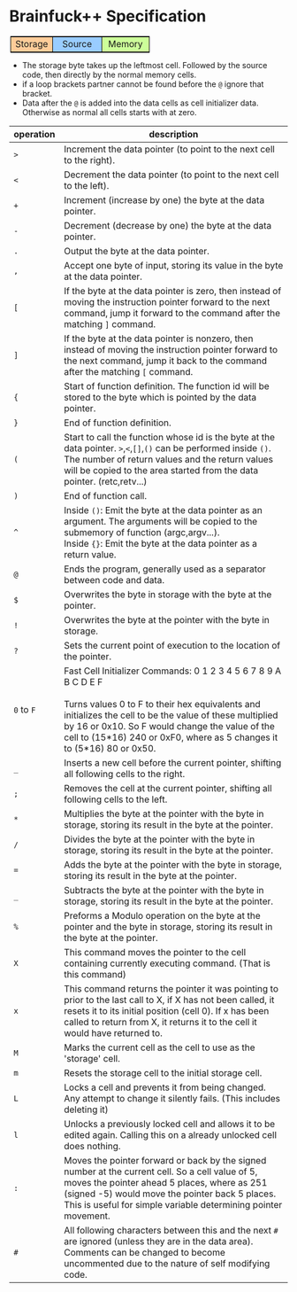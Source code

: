 # Brainfuck++ Specification

<table style="border: 1px solid black; margin: 2px 2px 2px 2px; width: 50%" cellspacing="0" cellpadding="4">
<tbody><tr>
<td style="width: 10%; text-align: center; background: #FFCC99">Storage
</td>
<td style="border-left: 1px solid black; width: 50%; text-align: center; background: #99CCFF">Source
</td>
<td style="border-left: 1px solid black; width: 40%; text-align: center; background: #CCFF99">Memory
</td></tr></tbody></table>

* The storage byte takes up the leftmost cell. Followed by the source code, then directly by the normal memory cells.
* if a loop brackets partner cannot be found before the `@` ignore that bracket.
* Data after the `@` is added into the data cells as cell initializer data. Otherwise as normal all cells starts with at zero. 
 
| operation | description |
| --------- | ----------- |
|`>`|Increment the data pointer (to point to the next cell to the right).|
|`<`|Decrement the data pointer (to point to the next cell to the left).|
|`+`|Increment (increase by one) the byte at the data pointer.|
|`-`|Decrement (decrease by one) the byte at the data pointer.|
|`.`|Output the byte at the data pointer.|
|`,`|Accept one byte of input, storing its value in the byte at the data pointer.|                                
|`[`|If the byte at the data pointer is zero, then instead of moving the instruction pointer forward to the next command, jump it forward to the command after the matching `]` command.
|`]`|If the byte at the data pointer is nonzero, then instead of moving the instruction pointer forward to the next command, jump it back to the command after the matching `[` command.|
|`{`|Start of function definition. The function id will be stored to the byte which is pointed by the data pointer.|
|`}`|End of function definition.|
|`(`|Start to call the function whose id is the byte at the data pointer. `>`,`<`,`[]`,`()` can be performed inside `()`. The number of return values and the return values will be copied to the area started from the data pointer. (retc,retv...)|
|`)`|End of function call.|
|`^`|Inside `()`: Emit the byte at the data pointer as an argument. The arguments will be copied to the submemory of function (argc,argv...).<br> Inside `{}`: Emit the byte at the data pointer as a return value.|
|`@`|Ends the program, generally used as a separator between code and data.|
|`$`|Overwrites the byte in storage with the byte at the pointer.|
|`!`|Overwrites the byte at the pointer with the byte in storage.|
|`?`|Sets the current point of execution to the location of the pointer.|
|`0` to `F`|Fast Cell Initializer Commands: 0 1 2 3 4 5 6 7 8 9 A B C D E F <br><br> Turns values 0 to F to their hex equivalents and initializes the cell to be the value of these multiplied by 16 or 0x10. So F would change the value of the cell to (15\*16) 240 or 0xF0, where as 5 changes it to (5\*16) 80 or 0x50.|
|`_`|Inserts a new cell before the current pointer, shifting all following cells to the right.|
|`;`|Removes the cell at the current pointer, shifting all following cells to the left.|
|`*`|Multiplies the byte at the pointer with the byte in storage, storing its result in the byte at the pointer.|
|`/`|Divides the byte at the pointer with the byte in storage, storing its result in the byte at the pointer.|
|`=`|Adds the byte at the pointer with the byte in storage, storing its result in the byte at the pointer.|
|`_`|Subtracts the byte at the pointer with the byte in storage, storing its result in the byte at the pointer.|
|`%`|Preforms a Modulo operation on the byte at the pointer and the byte in storage, storing its result in the byte at the pointer.
|`X`|This command moves the pointer to the cell containing currently executing command. (That is this command)|
|`x`|This command returns the pointer it was pointing to prior to the last call to X, if X has not been called, it resets it to its initial position (cell 0). If x has been called to return from X, it returns it to the cell it would have returned to.
|`M`|Marks the current cell as the cell to use as the 'storage' cell.|
|`m`|Resets the storage cell to the initial storage cell.|
|`L`|Locks a cell and prevents it from being changed. Any attempt to change it silently fails. (This includes deleting it)|
|`l`|Unlocks a previously locked cell and allows it to be edited again. Calling this on a already unlocked cell does nothing.|
|`:`|Moves the pointer forward or back by the signed number at the current cell. So a cell value of 5, moves the pointer ahead 5 places, where as 251 (signed -5) would move the pointer back 5 places. This is useful for simple variable determining pointer movement.|
|`#`|All following characters between this and the next `#` are ignored (unless they are in the data area). Comments can be changed to become uncommented due to the nature of self modifying code.|
